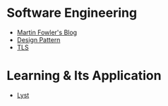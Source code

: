# Software Engineering
- [Martin Fowler's Blog](https://martinfowler.com/articles/mocksArentStubs.html)
- [Design Pattern](https://hackernoon.com/object-oriented-tricks-3-death-by-arguments-d070ac86d996)
- [TLS](https://hpbn.co/transport-layer-security-tls/)

# Learning & Its Application
- [Lyst](https://making.lyst.com/)